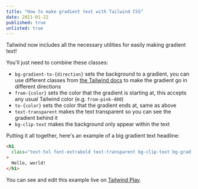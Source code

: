 ```yaml
---
title: "How to make gradient text with Tailwind CSS"
date: 2021-01-22
published: true
unlisted: true
---
```


Tailwind now includes all the necessary utilities for easily making gradient text!

You'll just need to combine these classes:

- `bg-gradient-to-{direction}` sets the background to a gradient, you can use different classes from [the Tailwind docs](https://tailwindcss.com/docs/background-image) to make the gradient go in different directions
- `from-{color}` sets the color that the gradient is starting at, this accepts any usual Tailwind color (e.g. `from-pink-400`)
- `to-{color}` sets the color that the gradient ends at, same as above
- `text-transparent` makes the text transparent so you can see the gradient behind it
- `bg-clip-text` makes the background only appear within the text

Putting it all together, here's an example of a big gradient text headline:

```html
<h1
  class="text-5xl font-extrabold text-transparent bg-clip-text bg-gradient-to-br from-pink-400 to-red-600"
>
  Hello, world!
</h1>
```

You can see and edit this example live on [Tailwind Play](https://play.tailwindcss.com/T8EUKtz8B0).
